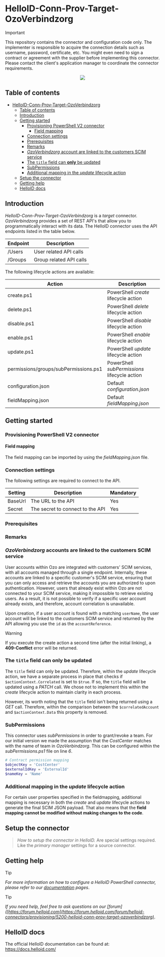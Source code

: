 
# HelloID-Conn-Prov-Target-OzoVerbindzorg

> [!IMPORTANT]
> This repository contains the connector and configuration code only. The implementer is responsible to acquire the connection details such as username, password, certificate, etc. You might even need to sign a contract or agreement with the supplier before implementing this connector. Please contact the client's application manager to coordinate the connector requirements.

<p align="center">
  <img src="https://www.ozoverbindzorg.nl/wp-content/themes/template_child/assets/images/logo-ozoverbindzorg.svg">
</p>

## Table of contents

- [HelloID-Conn-Prov-Target-OzoVerbindzorg](#helloid-conn-prov-target-ozoverbindzorg)
  - [Table of contents](#table-of-contents)
  - [Introduction](#introduction)
  - [Getting started](#getting-started)
    - [Provisioning PowerShell V2 connector](#provisioning-powershell-v2-connector)
      - [Field mapping](#field-mapping)
    - [Connection settings](#connection-settings)
    - [Prerequisites](#prerequisites)
    - [Remarks](#remarks)
    - [_OzoVerbindzorg_ account are linked to the customers SCIM service](#ozoverbindzorg-account-are-linked-to-the-customers-scim-service)
    - [The `title` field can __only__ be updated](#the-title-field-can-only-be-updated)
    - [SubPermissions](#subpermissions)
    - [Additional mapping in the _update_ lifecycle action](#additional-mapping-in-the-update-lifecycle-action)
  - [Setup the connector](#setup-the-connector)
  - [Getting help](#getting-help)
  - [HelloID docs](#helloid-docs)

## Introduction

_HelloID-Conn-Prov-Target-OzoVerbindzorg_ is a _target_ connector. _OzoVerbindzorg_ provides a set of REST API's that allow you to programmatically interact with its data. The HelloID connector uses the API endpoints listed in the table below.

| Endpoint | Description             |
| -------- | ----------------------- |
| /Users   | User related API calls  |
| /Groups  | Group related API calls |

The following lifecycle actions are available:

| Action                                | Description                                  |
| ------------------------------------- | -------------------------------------------- |
| create.ps1                            | PowerShell _create_ lifecycle action         |
| delete.ps1                            | PowerShell _delete_ lifecycle action         |
| disable.ps1                           | PowerShell _disable_ lifecycle action        |
| enable.ps1                            | PowerShell _enable_ lifecycle action         |
| update.ps1                            | PowerShell _update_ lifecycle action         |
| permissions/groups/subPermissions.ps1 | PowerShell _subPermissions_ lifecycle action |
| configuration.json                    | Default _configuration.json_                 |
| fieldMapping.json                     | Default _fieldMapping.json_                  |

## Getting started

### Provisioning PowerShell V2 connector

#### Field mapping

The field mapping can be imported by using the _fieldMapping.json_ file.

### Connection settings

The following settings are required to connect to the API.

| Setting | Description                      | Mandatory |
| ------- | -------------------------------- | --------- |
| BaseUrl | The URL to the API               | Yes       |
| Secret  | The secret to connect to the API | Yes       |

### Prerequisites

### Remarks

### _OzoVerbindzorg_ accounts are linked to the customers SCIM service

User accounts within Ozo are integrated with customers' SCIM services, with all accounts managed through a single endpoint. Internally, these accounts are linked to a specific customer's SCIM service, ensuring that you can only access and retrieve the accounts you are authorized to upon authentication. However, users that already exist within Ozo are not connected to your SCIM service, making it impossible to retrieve existing users. As a result, it is not possible to verify if a specific user account already exists, and therefore, account correlation is unavailable.

Upon creation, if a user account is found with a matching `userName`, the user account will be linked to the customers SCIM service and returned by the API allowing you use the `id` as the `accountReference`.

> [!WARNING]
> If you execute the create action a second time (after the initial linking), a __409-Conflict__ error will be returned.

### The `title` field can __only__ be updated

The `title` field can only be updated. Therefore, within the _update_ lifecycle action, we have a separate process in place that checks if `$actionContext.Correlated` is set to `$true`. If so, the `title` field will be updated using a _PATCH_ call. We chose not to implement this within the _create_ lifecycle action to maintain clarity in each process.

However, its worth noting that the `title` field isn't being returned using a _GET_ call. Therefore, within the comparison between the `$correlatedAccount` and `$actionContext.Data` this property is removed.

### SubPermissions

This connector uses _subPermissions_ in order to grant/revoke a team. For our initial version we made the assumption that the _CostCenter_ matches with the name of team in _OzoVerbindzorg_. This can be configured within the _subPermissions.ps1_ file on line _6_.

```powershell
# Contract permission mapping
$objectKey = 'CostCenter'
$externalIdKey = 'ExternalId'
$nameKey = 'Name'
```

### Additional mapping in the _update_ lifecycle action

For certain user properties specified in the fieldmapping, additional mapping is necessary in both the _create_ and _update_ lifecycle actions to generate the final SCIM JSON payload. That also means that the __field mapping cannot be modified without making changes to the code__.

## Setup the connector

> _How to setup the connector in HelloID._ Are special settings required. Like the _primary manager_ settings for a source connector.

## Getting help

> [!TIP]
> _For more information on how to configure a HelloID PowerShell connector, please refer to our [documentation](https://docs.helloid.com/en/provisioning/target-systems/powershell-v2-target-systems.html) pages_.

> [!TIP]
>  _If you need help, feel free to ask questions on our [forum]([https://forum.helloid.com](https://forum.helloid.com/forum/helloid-connectors/provisioning/5200-helloid-conn-prov-target-ozoverbindzorg)_.

## HelloID docs

The official HelloID documentation can be found at: https://docs.helloid.com/
